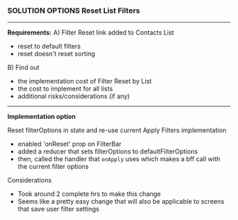 ### SOLUTION OPTIONS Reset List Filters
-----

**Requirements:**
A) Filter Reset link added to Contacts List 
* reset to default filters
* reset doesn't reset sorting

 B) Find out
  * the implementation cost of Filter Reset by List
  * the cost to implement for all lists
  * additional risks/considerations (if any)


-----

**Implementation option**

Reset filterOptions in state and re-use current Apply Filters implementation

* enabled 'onReset' prop on FilterBar 
* added a reducer that sets filterOptions to defaultFilterOptions
* then, called the handler that `onApply` uses which makes a bff call with the current filter options

Considerations
* Took around 2 complete hrs to make this change
* Seems like a pretty easy change that will also be applicable to screens that save user filter settings
